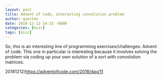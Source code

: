 ```yaml
---
layout: post
title: Advent of Code, interesting convolution problem
author: quorten
date: 2018-12-12 14:15 -0600
categories: [misc]
tags: [misc]
---
```


So, this is an interesting line of programming exercises/challenges:
Advent of code.  This one in particular is interesting because it
involves solving the problem via coding up your own solution of a sort
with convolution matrices.

20181212/https://adventofcode.com/2018/day/11
